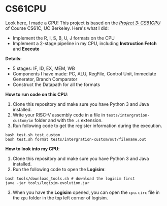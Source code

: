 # CS61CPU

Look here, I made a CPU! This project is based on the [*Project 3: CS61CPU*](https://web.archive.org/web/20241214075649/https://cs61c.org/fa24/projects/proj3/) of Course CS61C, UC Berkeley. Here's what I did:

- Implement the R, I, S, B, U, J formats on the CPU
- Implement a 2-stage pipeline in my CPU, including **Instruction Fetch** and **Execute**

**Details**:
- 5 stages: IF, ID, EX, MEM, WB
- Components I have made: PC, ALU, RegFile, Control Unit, Immediate Generator, Branch Comparator  
- Construct the Datapath for all the formats

**How to run code on this CPU**:
1. Clone this repository and make sure you have Python 3 and Java installed.
2. Write your RISC-V assembly code in a file in `tests/intergration-custom/in` folder and with the `.s` extension.
3. Run following code to get the register information during the execution.
```shell
bash test.sh test_custom
bash test.sh format tests/intergration-custom/out/filename.out
```

**How to look into my CPU**:
1. Clone this repository and make sure you have Python 3 and Java installed.
2. Run the following code to open the **Logisim**:
```shell
bash tools/download_tools.sh # download the logisim first
java -jar tools/logisim-evolution.jar
```
3. When you have the **Logisim** opened, you can open the `cpu.circ` file in the `cpu` folder in the top left corner of logisim.
